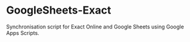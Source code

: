# GoogleSheets-Exact
Synchronisation script for Exact Online and Google Sheets using Google Apps Scripts.
